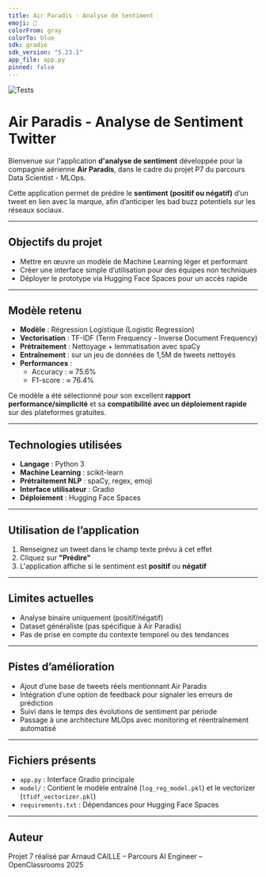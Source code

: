 ```yaml
---
title: Air Paradis - Analyse de Sentiment
emoji: 🛫
colorFrom: gray
colorTo: blue
sdk: gradio
sdk_version: "5.23.1"
app_file: app.py
pinned: false
---
```

![Tests](https://github.com/arnaud66170/P7-airparadis-sentiment/actions/workflows/run_pytest.yml/badge.svg)

# Air Paradis - Analyse de Sentiment Twitter

Bienvenue sur l'application **d'analyse de sentiment** développée pour la compagnie aérienne **Air Paradis**, dans le cadre du projet P7 du parcours Data Scientist - MLOps.

Cette application permet de prédire le **sentiment (positif ou négatif)** d’un tweet en lien avec la marque, afin d’anticiper les bad buzz potentiels sur les réseaux sociaux.

---

## Objectifs du projet

- Mettre en œuvre un modèle de Machine Learning léger et performant
- Créer une interface simple d’utilisation pour des équipes non techniques
- Déployer le prototype via Hugging Face Spaces pour un accès rapide

---

## Modèle retenu

- **Modèle** : Régression Logistique (Logistic Regression)
- **Vectorisation** : TF-IDF (Term Frequency - Inverse Document Frequency)
- **Prétraitement** : Nettoyage + lemmatisation avec spaCy
- **Entraînement** : sur un jeu de données de 1,5M de tweets nettoyés
- **Performances** :
  - Accuracy : ≈ 75.6%
  - F1-score : ≈ 76.4%

Ce modèle a été sélectionné pour son excellent **rapport performance/simplicité** et sa **compatibilité avec un déploiement rapide** sur des plateformes gratuites.

---

## Technologies utilisées

- **Langage** : Python 3
- **Machine Learning** : scikit-learn
- **Prétraitement NLP** : spaCy, regex, emoji
- **Interface utilisateur** : Gradio
- **Déploiement** : Hugging Face Spaces

---

## Utilisation de l’application

1. Renseignez un tweet dans le champ texte prévu à cet effet
2. Cliquez sur **"Prédire"**
3. L'application affiche si le sentiment est **positif** ou **négatif**

---

## Limites actuelles

- Analyse binaire uniquement (positif/négatif)
- Dataset généraliste (pas spécifique à Air Paradis)
- Pas de prise en compte du contexte temporel ou des tendances

---

## Pistes d’amélioration

- Ajout d’une base de tweets réels mentionnant Air Paradis
- Intégration d’une option de feedback pour signaler les erreurs de prédiction
- Suivi dans le temps des évolutions de sentiment par période
- Passage à une architecture MLOps avec monitoring et réentraînement automatisé

---

## Fichiers présents

- `app.py` : Interface Gradio principale
- `model/` : Contient le modèle entraîné (`log_reg_model.pkl`) et le vectorizer (`tfidf_vectorizer.pkl`)
- `requirements.txt` : Dépendances pour Hugging Face Spaces

---

## Auteur

Projet 7 réalisé par Arnaud CAILLE – Parcours AI Engineer – OpenClassrooms 2025

